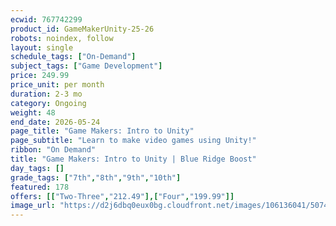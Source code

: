 ```yaml
---
ecwid: 767742299
product_id: GameMakerUnity-25-26
robots: noindex, follow
layout: single
schedule_tags: ["On-Demand"]
subject_tags: ["Game Development"]
price: 249.99
price_unit: per month
duration: 2-3 mo
category: Ongoing
weight: 48
end_date: 2026-05-24
page_title: "Game Makers: Intro to Unity"
page_subtitle: "Learn to make video games using Unity!"
ribbon: "On Demand"
title: "Game Makers: Intro to Unity | Blue Ridge Boost"
day_tags: []
grade_tags: ["7th","8th","9th","10th"]
featured: 178
offers: [["Two-Three","212.49"],["Four","199.99"]]
image_url: "https://d2j6dbq0eux0bg.cloudfront.net/images/106136041/5074914222.png"
---
```


